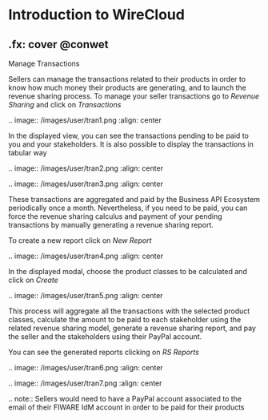 # Introduction to WireCloud
.fx: cover
@conwet
---

Manage Transactions


Sellers can manage the transactions related to their products in order to know how much money their products are generating, and to launch the revenue sharing process. To manage your seller transactions go to *Revenue Sharing* and click on *Transactions*

.. image:: /images/user/tran1.png
   :align: center

In the displayed view, you can see the transactions pending to be paid to you and your stakeholders. It is also possible to display the transactions in tabular way

.. image:: /images/user/tran2.png
   :align: center

.. image:: /images/user/tran3.png
   :align: center

These transactions are aggregated and paid by the Business API Ecosystem periodically once a month. Nevertheless, if you need to be paid, you can force the revenue sharing calculus and payment of your pending transactions by manually generating a revenue sharing report.

To create a new report click on *New Report*

.. image:: /images/user/tran4.png
   :align: center

In the displayed modal, choose the product classes to be calculated and click on *Create*

.. image:: /images/user/tran5.png
   :align: center

This process will aggregate all the transactions with the selected product classes, calculate the amount to be paid to each stakeholder using the related revenue sharing model, generate a revenue sharing report, and pay the seller and the stakeholders using their PayPal account.

You can see the generated reports clicking on *RS Reports*

.. image:: /images/user/tran6.png
   :align: center

.. image:: /images/user/tran7.png
   :align: center

.. note::
   Sellers would need to have a PayPal account associated to the email of their
   FIWARE IdM account in order to be paid for their products


